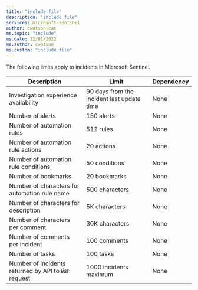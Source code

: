 ```yaml
---
title: "include file" 
description: "include file" 
services: microsoft-sentinel
author: cwatson-cat
ms.topic: "include"
ms.date: 12/01/2022
ms.author: cwatson
ms.custom: "include file"
---
```


The following limits apply to incidents in Microsoft Sentinel.

| Description | Limit | Dependency |
| --------- | --------- | ------- |
| Investigation experience availability | 90 days from the incident last update time | None |
| Number of alerts | 150 alerts  | None |
| Number of automation rules     | 512 rules | None |
| Number of automation rule actions  | 20 actions  | None |
| Number of automation rule conditions  | 50 conditions | None |
| Number of bookmarks  | 20 bookmarks  | None |
| Number of characters for automation rule name  | 500 characters  | None |
| Number of characters for description  | 5K characters | None |
| Number of characters per comment   | 30K characters  | None |
| Number of comments per incident   | 100 comments  | None |
| Number of tasks  | 100 tasks | None |
| Number of incidents returned by API to *list* request | 1000 incidents maximum | None |
